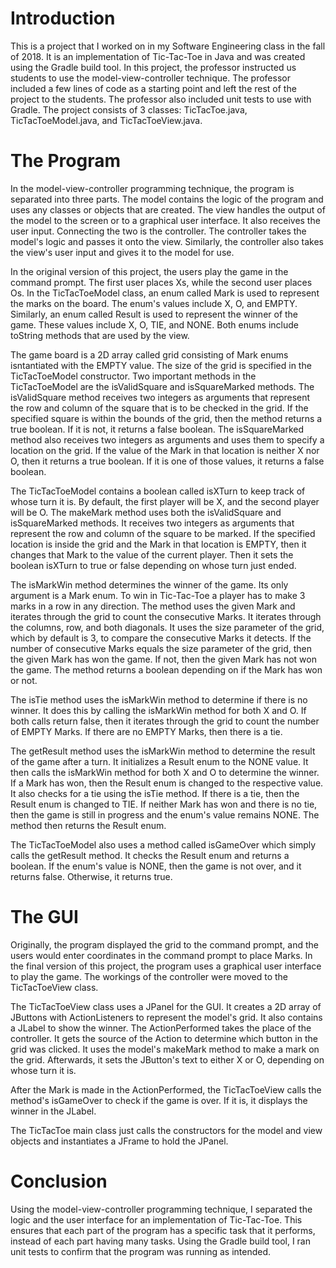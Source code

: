 # Introduction
This is a project that I worked on in my Software Engineering class in the fall of 2018. It is an implementation of Tic-Tac-Toe in Java and was created using the Gradle build tool. In this project, the professor instructed us students to use the model-view-controller technique. The professor included a few lines of code as a starting point and left the rest of the project to the students. The professor also included unit tests to use with Gradle. The project consists of 3 classes: TicTacToe.java, TicTacToeModel.java, and TicTacToeView.java.
# The Program
In the model-view-controller programming technique, the program is separated into three parts. The model contains the logic of the program and uses any classes or objects that are created. The view handles the output of the model to the screen or to a graphical user interface. It also receives the user input. Connecting the two is the controller. The controller takes the model's logic and passes it onto the view. Similarly, the controller also takes the view's user input and gives it to the model for use.

In the original version of this project, the users play the game in the command prompt. The first user places Xs, while the second user places Os. In the TicTacToeModel class, an enum called Mark is used to represent the marks on the board. The enum's values include X, O, and EMPTY. Similarly, an enum called Result is used to represent the winner of the game. These values include X, O, TIE, and NONE. Both enums include toString methods that are used by the view.

The game board is a 2D array called grid consisting of Mark enums isntantiated with the EMPTY value. The size of the grid is specified in the TicTacToeModel constructor. Two important methods in the TicTacToeModel are the isValidSquare and isSquareMarked methods. The isValidSquare method receives two integers as arguments that represent the row and column of the square that is to be checked in the grid. If the specified square is within the bounds of the grid, then the method returns a true boolean. If it is not, it returns a false boolean. The isSquareMarked method also receives two integers as arguments and uses them to specify a location on the grid. If the value of the Mark in that location is neither X nor O, then it returns a true boolean. If it is one of those values, it returns a false boolean.

The TicTacToeModel contains a boolean called isXTurn to keep track of whose turn it is. By default, the first player will be X, and the second player will be O. The makeMark method uses both the isValidSquare and isSquareMarked methods. It receives two integers as arguments that represent the row and column of the square to be marked. If the specified location is inside the grid and the Mark in that location is EMPTY, then it changes that Mark to the value of the current player. Then it sets the boolean isXTurn to true or false depending on whose turn just ended.

The isMarkWin method determines the winner of the game. Its only argument is a Mark enum. To win in Tic-Tac-Toe a player has to make 3 marks in a row in any direction. The method uses the given Mark and iterates through the grid to count the consecutive Marks. It iterates through the columns, row, and both diagonals. It uses the size parameter of the grid, which by default is 3, to compare the consecutive Marks it detects. If the number of consecutive Marks equals the size parameter of the grid, then the given Mark has won the game. If not, then the given Mark has not won the game. The method returns a boolean depending on if the Mark has won or not.

The isTie method uses the isMarkWin method to determine if there is no winner. It does this by calling the isMarkWin method for both X and O. If both calls return false, then it iterates through the grid to count the number of EMPTY Marks. If there are no EMPTY Marks, then there is a tie.

The getResult method uses the isMarkWin method to determine the result of the game after a turn. It initializes a Result enum to the NONE value. It then calls the isMarkWin method for both X and O to determine the winner. If a Mark has won, then the Result enum is changed to the respective value. It also checks for a tie using the isTie method. If there is a tie, then the Result enum is changed to TIE. If neither Mark has won and there is no tie, then the game is still in progress and the enum's value remains NONE. The method then returns the Result enum.

The TicTacToeModel also uses a method called isGameOver which simply calls the getResult method. It checks the Result enum and returns a boolean. If the enum's value is NONE, then the game is not over, and it returns false. Otherwise, it returns true.
# The GUI
Originally, the program displayed the grid to the command prompt, and the users would enter coordinates in the command prompt to place Marks. In the final version of this project, the program uses a graphical user interface to play the game. The workings of the controller were moved to the TicTacToeView class.

The TicTacToeView class uses a JPanel for the GUI. It creates a 2D array of JButtons with ActionListeners to represent the model's grid. It also contains a JLabel to show the winner. The ActionPerformed takes the place of the controller. It gets the source of the Action to determine which button in the grid was clicked. It uses the model's makeMark method to make a mark on the grid. Afterwards, it sets the JButton's text to either X or O, depending on whose turn it is.

After the Mark is made in the ActionPerformed, the TicTacToeView calls the method's isGameOver to check if the game is over. If it is, it displays the winner in the JLabel.

The TicTacToe main class just calls the constructors for the model and view objects and instantiates a JFrame to hold the JPanel.
# Conclusion
Using the model-view-controller programming technique, I separated the logic and the user interface for an implementation of Tic-Tac-Toe. This ensures that each part of the program has a specific task that it performs, instead of each part having many tasks. Using the Gradle build tool, I ran unit tests to confirm that the program was running as intended.
